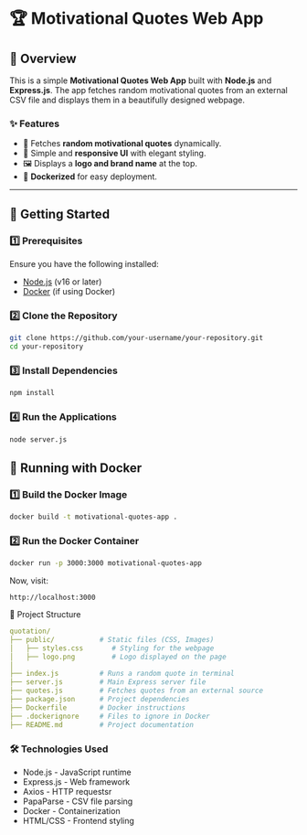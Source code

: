 # 🏆 Motivational Quotes Web App

## 🌟 Overview
This is a simple **Motivational Quotes Web App** built with **Node.js** and **Express.js**. The app fetches random motivational quotes from an external CSV file and displays them in a beautifully designed webpage.

### ✨ Features
- 📝 Fetches **random motivational quotes** dynamically.
- 🎨 Simple and **responsive UI** with elegant styling.
- 🖼️ Displays a **logo and brand name** at the top.
- 🚀 **Dockerized** for easy deployment.

---

## 🚀 Getting Started

### **1️⃣ Prerequisites**
Ensure you have the following installed:
- [Node.js](https://nodejs.org/) (v16 or later)
- [Docker](https://www.docker.com/get-started) (if using Docker)

### **2️⃣ Clone the Repository**
```bash
git clone https://github.com/your-username/your-repository.git
cd your-repository
```

### **3️⃣ Install Dependencies**
```bash
npm install
```

### **4️⃣ Run the Applications**
```bash
node server.js
```
## 🐳 Running with Docker

### **1️⃣ Build the Docker Image**
```bash
docker build -t motivational-quotes-app .
```
### **2️⃣ Run the Docker Container**
```bash
docker run -p 3000:3000 motivational-quotes-app
```
Now, visit:
```
http://localhost:3000
```

📂 Project Structure
```yaml
quotation/
├── public/           # Static files (CSS, Images)
│   ├── styles.css       # Styling for the webpage
│   ├── logo.png         # Logo displayed on the page
│
├── index.js          # Runs a random quote in terminal
├── server.js         # Main Express server file
├── quotes.js         # Fetches quotes from an external source
├── package.json      # Project dependencies
├── Dockerfile        # Docker instructions
├── .dockerignore     # Files to ignore in Docker
├── README.md         # Project documentation
```

### 🛠️ Technologies Used
- Node.js - JavaScript runtime
- Express.js - Web framework
- Axios - HTTP requestsr
- PapaParse - CSV file parsing
- Docker - Containerization
- HTML/CSS - Frontend styling